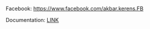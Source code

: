 
Facebook: https://www.facebook.com/akbar.kerens.FB

Documentation:
[LINK](https://bit.ly/3NJ1StT)



